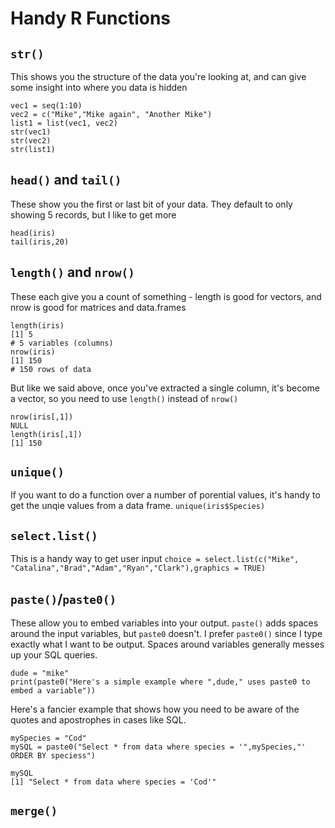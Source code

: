 # Handy R Functions

## `str()`
This shows you the structure of the data you're looking at, and can give some insight into where you data is hidden
```{r}
vec1 = seq(1:10)
vec2 = c("Mike","Mike again", "Another Mike")
list1 = list(vec1, vec2)
str(vec1)
str(vec2)
str(list1)
```

## `head()` and `tail()`
These show you the first or last bit of your data.  They default to only showing 5 records, but I like to get more
```{r}
head(iris)
tail(iris,20)
```

## `length()` and `nrow()`
These each give you a count of something - length is good for vectors, and nrow is good for matrices and data.frames
```{r}
length(iris)
[1] 5
# 5 variables (columns)
nrow(iris)
[1] 150
# 150 rows of data
```

But like we said above, once you've extracted a single column, it's become a vector, so you need to use `length()` instead of `nrow()`
```{r}
nrow(iris[,1])
NULL
length(iris[,1])
[1] 150
```

## `unique()`
If you want to do a function over a number of porential values, it's handy to get the unqie values from a data frame.
`unique(iris$Species)`

## `select.list()`
This is a handy way to get user input
`choice = select.list(c("Mike", "Catalina","Brad","Adam","Ryan","Clark"),graphics = TRUE)`

## `paste()`/`paste0()`
These allow you to embed variables into your output.  `paste()` adds spaces around the input variables, but `paste0` doesn't.  I prefer `paste0()` since I type exactly what I want to be output.  Spaces around variables generally messes up your SQL queries.

```{r}
dude = "mike"
print(paste0("Here's a simple example where ",dude," uses paste0 to embed a variable"))
```

Here's a fancier example that shows how you need to be aware of the quotes and apostrophes in cases like SQL.
```{r}
mySpecies = "Cod"
mySQL = paste0("Select * from data where species = '",mySpecies,"' ORDER BY speciess")

mySQL
[1] "Select * from data where species = 'Cod'"
```

## `merge()`